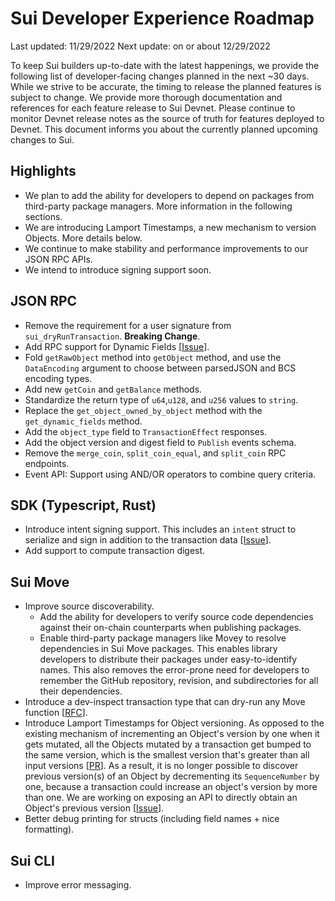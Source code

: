 # Sui Developer Experience Roadmap

Last updated: 11/29/2022
Next update:  on or about 12/29/2022

To keep Sui builders up-to-date with the latest happenings, we provide the following list of developer-facing changes planned in the next ~30 days. While we strive to be accurate, the timing to release the planned features is subject to change. We provide more thorough documentation and references for each feature release to Sui Devnet. Please continue to monitor Devnet release notes as the source of truth for features deployed to Devnet. This document informs you about the currently planned upcoming changes to Sui.

## Highlights

 * We plan to add the ability for developers to depend on packages from third-party package managers. More information in the following sections.
 * We are introducing Lamport Timestamps, a new mechanism to version Objects. More details below.
 * We continue to make stability and performance improvements to our JSON RPC APIs.
 * We intend to introduce signing support soon. 


## JSON RPC

 * Remove the requirement for a user signature from `sui_dryRunTransaction`. **Breaking Change**.
 * Add RPC support for Dynamic Fields [[Issue](https://github.com/MystenLabs/sui/pull/5882)].
 * Fold `getRawObject` method into `getObject` method, and use the `DataEncoding` argument to choose between parsedJSON and BCS encoding types.
 * Add new `getCoin` and `getBalance` methods.
 * Standardize the return type of `u64`,`u128`, and `u256` values to `string`.
 * Replace the `get_object_owned_by_object` method with the `get_dynamic_fields` method.
 * Add the `object_type` field to `TransactionEffect` responses.
 * Add the object version and digest field to `Publish` events schema.
 * Remove the `merge_coin`, `split_coin_equal`, and `split_coin` RPC endpoints.
 * Event API: Support using AND/OR operators to combine query criteria.

## SDK (Typescript, Rust)

 * Introduce intent signing support. This includes an `intent` struct to serialize and sign in addition to the transaction data [[Issue](https://github.com/MystenLabs/fastcrypto/issues/26)].
 * Add support to compute transaction digest.

## Sui Move

 * Improve source discoverability.
    * Add the ability for developers to verify source code dependencies against their on-chain counterparts when publishing packages.
    * Enable third-party package managers like Movey to resolve dependencies in Sui Move packages. This enables library developers to distribute their packages under easy-to-identify names. This also removes the error-prone need for developers to remember the GitHub repository, revision, and subdirectories for all their dependencies.
 * Introduce a dev-inspect transaction type that can dry-run any Move function [[RFC](https://github.com/MystenLabs/sui/pull/6538)].
 * Introduce Lamport Timestamps for Object versioning. As opposed to the existing mechanism of incrementing an Object's version by one when it gets mutated, all the Objects mutated by a transaction get bumped to the same version, which is the smallest version that's greater than all input versions [[PR](https://github.com/MystenLabs/sui/pull/6163)]. As a result, it is no longer possible to discover previous version(s) of an Object by decrementing its `SequenceNumber` by one, because a transaction could increase an object's version by more than one. We are working on exposing an API to directly obtain an Object's previous version [[Issue](https://github.com/MystenLabs/sui/issues/6529)].
 * Better debug printing for structs (including field names + nice formatting).


## Sui CLI

 * Improve error messaging.
